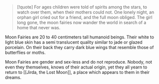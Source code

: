 >[!quote]
> For ages children were told of spirits among the stars, to watch over them, when their mothers could not.
> One lonely night, an orphan girl cried out for a friend, and the full moon obliged.
> The girl long gone, the moon fairies now wander the world in search of a home that never was.


Moon Fairies are 20 to 40 centimeters tall humanoid beings. Their white to light blue skin has a semi translucent quality similar to jade or glazed porcelain. On their back they carry dark blue wings that resemble those of butterflies or moths.

Moon Fairies are gender and sex-less and do not reproduce. Nobody, not even they themselves, knows of their actual origin, yet they all yearn to return to [[Jirda, the Lost Moon]], a place which appears to them in their dreams.
